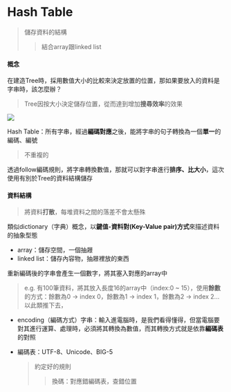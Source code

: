 # Hash Table
  > 儲存資料的結構
  >> 結合array跟linked list 
 
#### 概念 

在建造Tree時，採用數值大小的比較來決定放置的位置，那如果要放入的資料是字串時，該怎麼辦？
  > Tree因按大小決定儲存位置，從而達到增加**搜尋效率**的效果 
  
 ![](https://upload.wikimedia.org/wikipedia/commons/thumb/7/7d/Hash_table_3_1_1_0_1_0_0_SP.svg/473px-Hash_table_3_1_1_0_1_0_0_SP.svg.png)
  
Hash Table：所有字串，經過**編碼對應**之後，能將字串的句子轉換為一個**單一**的編碼、編號
  > 不重複的
  
透過follow編碼規則，將字串轉換數值，那就可以對字串進行**排序、比大小**，這次使用有別於Tree的資料結構儲存

#### 資料結構
   > 將資料**打散**，每堆資料之間的落差不會太懸殊
  
類似dictionary（字典）概念，以**鍵值-資料對(Key-Value pair)方式**來描述資料的抽象型態
- array：儲存空間，一個抽屜
- linked list：儲存內容物，抽屜裡放的東西

重新編碼後的字串會產生一個數字，將其塞入對應的array中
  > e.g. 有100筆資料，將其放入長度16的array中（index:0 ~ 15），使用**餘數**的方式：餘數為0 → index 0，餘數為1 → index 1，餘數為2 → index 2...以此類推下去， 
 
  
- encoding（編碼方式）字串：輸入進電腦時，是我們看得懂得，但當電腦要對其進行運算、處理時，必須將其轉換為數值，而其轉換方式就是依靠**編碼表**的對照


- 編碼表：UTF-8、Unicode、BIG-5
   > 約定好的規則
   >> 換碼：對應錯編碼表，查錯位置


